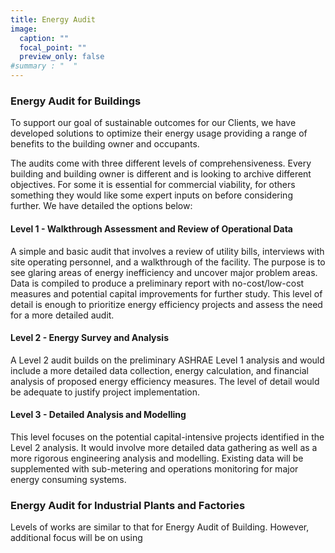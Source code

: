 ```yaml
---
title: Energy Audit
image:
  caption: ""
  focal_point: ""
  preview_only: false
#summary : "  "
---
```


### Energy Audit for Buildings

To support our goal of sustainable outcomes for our Clients, we have developed
solutions to optimize their energy usage providing a range of benefits to the
building owner and occupants.

The audits come with three different levels of comprehensiveness. Every building
and building owner is different and is looking to archive different objectives.
For some it is essential for commercial viability, for others something they
would like some expert inputs on before considering further. We have detailed
the options below:

#### Level 1 - Walkthrough Assessment and Review of Operational Data

A simple and basic audit that involves a review of utility bills, interviews
with site operating personnel, and a walkthrough of the facility. The purpose is
to see glaring areas of energy inefficiency and uncover major problem areas.
Data is compiled to produce a preliminary report with no-cost/low-cost measures
and potential capital improvements for further study. This level of detail is
enough to prioritize energy efficiency projects and assess the need for a more
detailed audit.

#### Level 2 - Energy Survey and Analysis

A Level 2 audit builds on the preliminary ASHRAE Level 1 analysis and would
include a more detailed data collection, energy calculation, and financial
analysis of proposed energy efficiency measures. The level of detail would be
adequate to justify project implementation.

#### Level 3 - Detailed Analysis and Modelling

This level focuses on the potential capital-intensive projects identified in the
Level 2 analysis. It would involve more detailed data gathering as well as a
more rigorous engineering analysis and modelling. Existing data will be
supplemented with sub-metering and operations monitoring for major energy
consuming systems.

### Energy Audit for Industrial Plants and Factories

Levels of works are similar to that for Energy Audit of Building. However,
additional focus will be on using

<!-- Back to [Services](/service) -->
